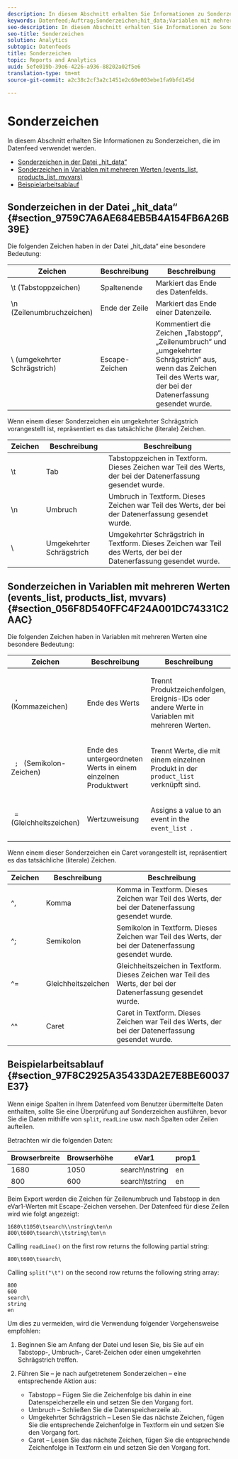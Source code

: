 ```yaml
---
description: In diesem Abschnitt erhalten Sie Informationen zu Sonderzeichen, die im Datenfeed verwendet werden.
keywords: Datenfeed;Auftrag;Sonderzeichen;hit_data;Variablen mit mehreren Werten;events_list;products_list;mvvars
seo-description: In diesem Abschnitt erhalten Sie Informationen zu Sonderzeichen, die im Datenfeed verwendet werden.
seo-title: Sonderzeichen
solution: Analytics
subtopic: Datenfeeds
title: Sonderzeichen
topic: Reports and Analytics
uuid: 5efe019b-39e6-4226-a936-88202a02f5e6
translation-type: tm+mt
source-git-commit: a2c38c2cf3a2c1451e2c60e003ebe1fa9bfd145d

---
```



# Sonderzeichen

In diesem Abschnitt erhalten Sie Informationen zu Sonderzeichen, die im Datenfeed verwendet werden.

* [Sonderzeichen in der Datei „hit_data“](../../../export/analytics-data-feed/c-df-contents/datafeeds-spec-chars.md#section_9759C7A6AE684EB5B4A154FB6A26B39E)
* [Sonderzeichen in Variablen mit mehreren Werten (events_list, products_list, mvvars)](../../../export/analytics-data-feed/c-df-contents/datafeeds-spec-chars.md#section_056F8D540FFC4F24A001DC74331C2AAC)
* [Beispielarbeitsablauf](../../../export/analytics-data-feed/c-df-contents/datafeeds-spec-chars.md#section_97F8C2925A35433DA2E7E8BE60037E37)

## Sonderzeichen in der Datei „hit_data“ {#section_9759C7A6AE684EB5B4A154FB6A26B39E}

Die folgenden Zeichen haben in der Datei „hit_data“ eine besondere Bedeutung:

| Zeichen | Beschreibung | Beschreibung |
|--- |--- |--- |
| \t (Tabstoppzeichen) | Spaltenende | Markiert das Ende des Datenfelds. |
| \n (Zeilenumbruchzeichen) | Ende der Zeile | Markiert das Ende einer Datenzeile. |
| \  (umgekehrter Schrägstrich) | Escape-Zeichen | Kommentiert die Zeichen „Tabstopp“, „Zeilenumbruch“ und „umgekehrter Schrägstrich“ aus, wenn das Zeichen Teil des Werts war, der bei der Datenerfassung gesendet wurde. |

Wenn einem dieser Sonderzeichen ein umgekehrter Schrägstrich vorangestellt ist, repräsentiert es das tatsächliche (literale) Zeichen.

| Zeichen | Beschreibung | Beschreibung |
|--- |--- |--- |
| \\t | Tab | Tabstoppzeichen in Textform. Dieses Zeichen war Teil des Werts, der bei der Datenerfassung gesendet wurde. |
| \\n | Umbruch | Umbruch in Textform. Dieses Zeichen war Teil des Werts, der bei der Datenerfassung gesendet wurde. |
| \\ | Umgekehrter Schrägstrich | Umgekehrter Schrägstrich in Textform. Dieses Zeichen war Teil des Werts, der bei der Datenerfassung gesendet wurde. |

## Sonderzeichen in Variablen mit mehreren Werten (events_list, products_list, mvvars) {#section_056F8D540FFC4F24A001DC74331C2AAC}

Die folgenden Zeichen haben in Variablen mit mehreren Werten eine besondere Bedeutung:

<table id="table_FDA13DE05A784ED4972C2955BD2642C7"> 
 <thead> 
  <tr> 
   <th colname="col1" class="entry"> Zeichen </th> 
   <th colname="col02" class="entry"> Beschreibung </th> 
   <th colname="col2" class="entry"> Beschreibung </th> 
  </tr> 
 </thead>
 <tbody> 
  <tr> 
   <td colname="col1"> <code> , </code> (Kommazeichen) </td> 
   <td colname="col02"> Ende des Werts </td> 
   <td colname="col2"> <p>Trennt Produktzeichenfolgen, Ereignis-IDs oder andere Werte in Variablen mit mehreren Werten. </p> </td> 
  </tr> 
  <tr> 
   <td colname="col1"> <code> ; </code> (Semikolon-Zeichen) </td> 
   <td colname="col02"> Ende des untergeordneten Werts in einem einzelnen Produktwert </td> 
   <td colname="col2"> <p>Trennt Werte, die mit einem einzelnen Produkt in der <code> product_list </code> verknüpft sind. </p> </td> 
  </tr> 
  <tr> 
   <td colname="col1"> <code> = </code> (Gleichheitszeichen) </td> 
   <td colname="col02"> Wertzuweisung </td> 
   <td colname="col2"> <p>Assigns a value to an event in the <code> event_list </code>. </p> </td> 
  </tr> 
 </tbody> 
</table>

Wenn einem dieser Sonderzeichen ein Caret vorangestellt ist, repräsentiert es das tatsächliche (literale) Zeichen.

| Zeichen | Beschreibung | Beschreibung |
|--- |--- |--- |
| ^, | Komma | Komma in Textform. Dieses Zeichen war Teil des Werts, der bei der Datenerfassung gesendet wurde. |
| ^; | Semikolon | Semikolon in Textform. Dieses Zeichen war Teil des Werts, der bei der Datenerfassung gesendet wurde. |
| ^= | Gleichheitszeichen | Gleichheitszeichen in Textform. Dieses Zeichen war Teil des Werts, der bei der Datenerfassung gesendet wurde. |
| ^^ | Caret | Caret in Textform. Dieses Zeichen war Teil des Werts, der bei der Datenerfassung gesendet wurde. |

## Beispielarbeitsablauf {#section_97F8C2925A35433DA2E7E8BE60037E37}

Wenn einige Spalten in Ihrem Datenfeed vom Benutzer übermittelte Daten enthalten, sollte Sie eine Überprüfung auf Sonderzeichen ausführen, bevor Sie die Daten mithilfe von `split`, `readLine` usw. nach Spalten oder Zeilen aufteilen.

Betrachten wir die folgenden Daten:

| Browserbreite | Browserhöhe | eVar1 | prop1 |
|---|---|---|---|
| 1680 | 1050 | search\nstring | en |
| 800 | 600 | search\tstring | en |

Beim Export werden die Zeichen für Zeilenumbruch und Tabstopp in den eVar1-Werten mit Escape-Zeichen versehen. Der Datenfeed für diese Zeilen wird wie folgt angezeigt:

```
1680\t1050\tsearch\\nstring\ten\n 
800\t600\tsearch\\tstring\ten\n
```

Calling `readLine()` on the first row returns the following partial string:

```
800\t600\tsearch\
```

Calling `split("\t")` on the second row returns the following string array:

```
800 
600 
search\ 
string 
en
```

Um dies zu vermeiden, wird die Verwendung folgender Vorgehensweise empfohlen:

1. Beginnen Sie am Anfang der Datei und lesen Sie, bis Sie auf ein Tabstopp-, Umbruch-, Caret-Zeichen oder einen umgekehrten Schrägstrich treffen.
1. Führen Sie – je nach aufgetretenem Sonderzeichen – eine entsprechende Aktion aus:

   * Tabstopp – Fügen Sie die Zeichenfolge bis dahin in eine Datenspeicherzelle ein und setzen Sie den Vorgang fort.
   * Umbruch – Schließen Sie die Datenspeicherzeile ab.
   * Umgekehrter Schrägstrich – Lesen Sie das nächste Zeichen, fügen Sie die entsprechende Zeichenfolge in Textform ein und setzen Sie den Vorgang fort.
   * Caret – Lesen Sie das nächste Zeichen, fügen Sie die entsprechende Zeichenfolge in Textform ein und setzen Sie den Vorgang fort.

